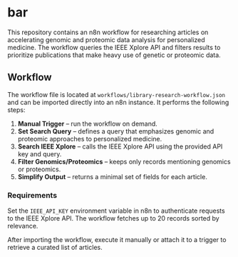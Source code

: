 # bar

This repository contains an n8n workflow for researching articles on accelerating genomic and proteomic data analysis for personalized medicine. The workflow queries the IEEE Xplore API and filters results to prioritize publications that make heavy use of genetic or proteomic data.

## Workflow

The workflow file is located at `workflows/library-research-workflow.json` and can be imported directly into an n8n instance. It performs the following steps:

1. **Manual Trigger** – run the workflow on demand.
2. **Set Search Query** – defines a query that emphasizes genomic and proteomic approaches to personalized medicine.
3. **Search IEEE Xplore** – calls the IEEE Xplore API using the provided API key and query.
4. **Filter Genomics/Proteomics** – keeps only records mentioning genomics or proteomics.
5. **Simplify Output** – returns a minimal set of fields for each article.

### Requirements

Set the `IEEE_API_KEY` environment variable in n8n to authenticate requests to the IEEE Xplore API. The workflow fetches up to 20 records sorted by relevance.

After importing the workflow, execute it manually or attach it to a trigger to retrieve a curated list of articles.
